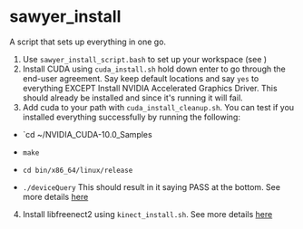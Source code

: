 # sawyer_install
A script that sets up everything in one go.

1. Use `sawyer_install_script.bash` to set up your workspace (see )
2. Install CUDA using `cuda_install.sh` hold down enter to go through the end-user agreement. Say keep default locations and say `yes` to everything EXCEPT Install NVIDIA Accelerated Graphics Driver. This should already be installed and since it's running it will fail.
3. Add cuda to your path with `cuda_install_cleanup.sh`. You can test if you installed everything successfully by running the following:
- `cd ~/NVIDIA_CUDA-10.0_Samples

- `make`
- `cd bin/x86_64/linux/release`
- `./deviceQuery`
This should result in it saying PASS at the bottom. See more details [here](http://www.rignitc.com/2018/12/29/install-cuda-10-with-ubuntu-16-04/)

4. Install libfreenect2 using `kinect_install.sh`. See more details [here](https://github.com/OpenKinect/libfreenect2/blob/master/README.md#linux)
